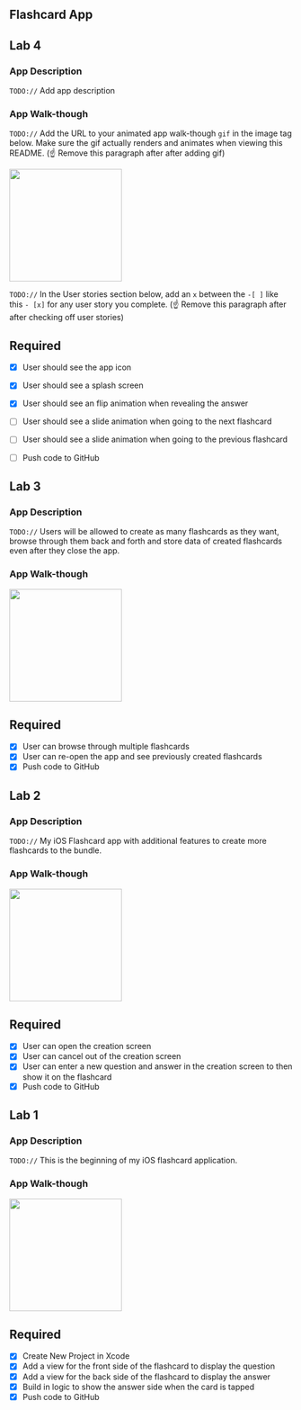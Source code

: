 ## Flashcard App
## Lab 4

### App Description
`TODO://` Add app description

### App Walk-though
`TODO://` Add the URL to your animated app walk-though `gif` in the image tag below. Make sure the gif actually renders and animates when viewing this README. (☝️ Remove this paragraph after after adding gif)

<img src="YOUR_GIF_URL_HERE" width=200><br>

`TODO://` In the User stories section below, add an `x` between the `-[ ]` like this `- [x]` for any user story you complete. (☝️ Remove this paragraph after after checking off user stories)

## Required
- [X] User should see the app icon 
- [X] User should see a splash screen
- [X] User should see an flip animation when revealing the answer
- [ ] User should see a slide animation when going to the next flashcard
- [ ] User should see a slide animation when going to the previous flashcard
- [ ] Push code to GitHub


## Lab 3

### App Description
`TODO://` Users will be allowed to create as many flashcards as they want, browse through them back and forth and store data of created flashcards even after they close the app.

### App Walk-though

<img src="http://g.recordit.co/lkk6ulqLV4.gif" width=200><br>

## Required
- [x] User can browse through multiple flashcards
- [x] User can re-open the app and see previously created flashcards
- [x] Push code to GitHub

## Lab 2

### App Description
`TODO://` My iOS Flashcard app with additional features to create more flashcards to the bundle.

### App Walk-though

<img src="http://g.recordit.co/3mgHtrlrYR.gif" width=200><br>

## Required
- [x] User can open the creation screen
- [x] User can cancel out of the creation screen
- [x] User can enter a new question and answer in the creation screen to then show it on the flashcard
- [x] Push code to GitHub

## Lab 1

### App Description
`TODO://` This is the beginning of my iOS flashcard application.

### App Walk-though

<img src="http://g.recordit.co/sTs8H54V6g.gif" width=200><br>


## Required
- [x] Create New Project in Xcode
- [x] Add a view for the front side of the flashcard to display the question
- [x] Add a view for the back side of the flashcard to display the answer
- [x] Build in logic to show the answer side when the card is tapped
- [x] Push code to GitHub
